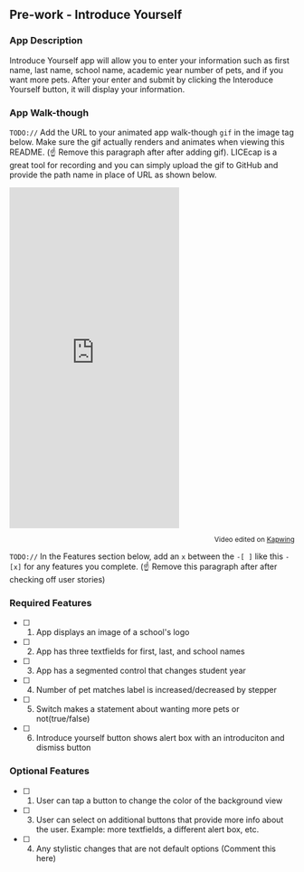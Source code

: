 ## Pre-work - Introduce Yourself

### App Description

Introduce Yourself app will allow you to enter your information such as first name, last name, school name, academic year
number of pets, and if you want more pets. After your enter and submit by clicking the Interoduce Yourself button, it will display your information.

### App Walk-though

`TODO://` Add the URL to your animated app walk-though `gif` in the image tag below. Make sure the gif actually renders and animates when viewing this README. (☝️ Remove this paragraph after after adding gif). LICEcap is a great tool for recording and you can simply upload the gif to GitHub and provide the path name in place of URL as shown below.

<!--<img src="https://www.kapwing.com/videos/63df5687f0a591002403fb71" width=200><br>-->
<div style="height: 603.06px; width: 300.00px; position:relative;"><iframe allow="autoplay; gyroscope;" allowfullscreen height="100%" referrerpolicy="strict-origin" src="https://www.kapwing.com/e/63df5687f0a591002403fb71?autoplay=true" style="border:0; height:100%; left:0; overflow:hidden; position:absolute; top:0; width:100%" title="Embedded content made on Kapwing" width="100%"></iframe></div><p style="font-size: 12px; text-align: right;">Video edited on <a href="https://www.kapwing.com/video-editor">Kapwing</a></p>

`TODO://` In the Features section below, add an `x` between the `-[ ]` like this `- [x]` for any features you complete. (☝️ Remove this paragraph after after checking off user stories)

### Required Features

- [ ] 1. App displays an image of a school's logo
- [ ] 2. App has three textfields for first, last, and school names
- [ ] 3. App has a segmented control that changes student year
- [ ] 4. Number of pet matches label is increased/decreased by stepper
- [ ] 5. Switch makes a statement about wanting more pets or not(true/false) 
- [ ] 6. Introduce yourself button shows alert box with an introduciton and dismiss button

### Optional Features

- [ ] 1. User can tap a button to change the color of the background view
- [ ] 3. User can select on additional buttons that provide more info about the user. Example: more textfields, a different alert box, etc.
- [ ] 4. Any stylistic changes that are not default options (Comment this here)

